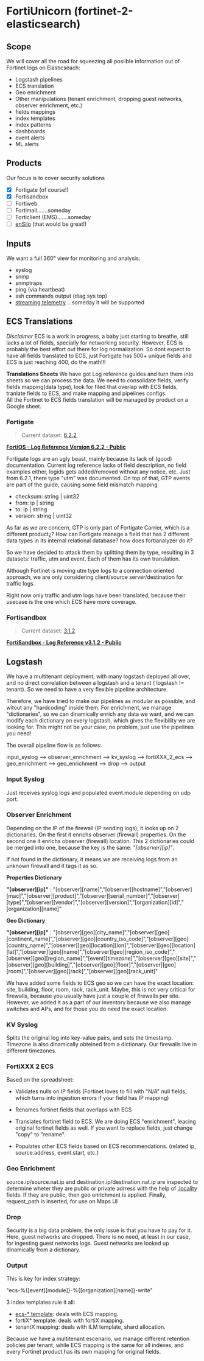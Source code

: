 # FortiUnicorn (fortinet-2-elasticsearch)

## Scope
We will cover all the road for squeezing all posiible information out of Fortinet logs on Elasticseach:
* Logstash pipelines
* ECS translation
* Geo enrichment
* Other manipulations (tenant enrichment, dropping guest networks, observer enrichment, etc.)
* fields mappings
* index templates
* index patterns
* dashboards
* event alerts
* ML alerts

## Products 
Our focus is to cover security solutions
- [x] Fortigate (of course!)
- [x] Fortisandbox
- [ ] Fortiweb
- [ ] Fortimail.......someday
- [ ] Forticlient (EMS).......someday
- [ ] [enSilo](https://www.fortinet.com/products/fortinet-acquires-ensilo.html) (that would be great!)

## Inputs
We want a full 360° view for monitoring and analysis: 
* syslog
* snmp
* snmptraps
* ping (via heartbeat)
* ssh commands output (diag sys top)
* [streaming telemetry](http://www.openconfig.net/projects/telemetry/) ...someday it will be supported

## ECS Translations
*Disclaimer*
ECS is a work in progress, a baby just starting to breathe, still lacks a lot of fields, specially for networking security. However, ECS is probably the best effort out there for log normalization. 
So dont expect to have all fields translated to ECS, just Fortigate has 500+ unique fields and ECS is just reaching 400, do the math!!!

**Translations Sheets**
We have got Log reference guides and turn them into sheets so we can process the data. We need to consolidate fields, verify fields mapping(data type), look for filed that overlap with ECS fields, tranlate fields to ECS, and make mapping and pipelines configs.  
All the Fortinet to ECS fields translation will be managed by product on a Google sheet.

### Fortigate
> Current dataset: [6.2.2](https://fortinetweb.s3.amazonaws.com/docs.fortinet.com/v2/attachments/ed572394-e556-11e9-8977-00505692583a/FortiOS_6.2.2_Log_Reference.pdf)

**[FortiOS - Log Reference Version 6.2.2 - Public](https://docs.google.com/spreadsheets/d/1hZYIcozgZQhyXTekOJbXujFBAN-YnJ2cQFP_T0ejuio/edit?usp=sharing)**

Fortigate logs are an ugly beast, mainly because its lack of (good) documentation. Current log reference lacks of field description, no field examples either, logids gets added/removed without any notice, etc. Just from 6.2.1, there type "utm" was documented. On top of that, GTP events are part of the guide, causing some field mismatch mapping 

* checksum: string  | uint32
* from: ip  | string
* to: ip  | string
* version: string  | uint32

As far as we are concern, GTP is only part of Fortigate Carrier, which is a different product¿? How can Fortigate manage a field that has 2 different data types in its internal relational database? how does fortianalyzer do it?

So we have decided to attack them by splitting them by type, resulting in 3 datasets: traffic, utm and event. Each of them has its own translation.

Although Fortinet is moving utm type logs to a connection oriented approach, we are only considering client/source server/destination for traffic logs.

Right now only traffic and utm logs have been translated, because their usecase is the one which ECS have more coverage.

### Fortisandbox
> Current dataset: [3.1.2](https://fortinetweb.s3.amazonaws.com/docs.fortinet.com/v2/attachments/8bd13f46-f447-11e9-8977-00505692583a/FortiSandbox-3.1.2-Log_Reference.pdf)

**[FortiSandbox - Log Reference v3.1.2 - Public](https://docs.google.com/spreadsheets/d/1QlR_9d4TzLCeZ4SOzT8pFtPKtflupVsH0z3W7bDLtWc/edit?usp=sharing)**

## Logstash

We have a multitenant deployment, with many logstash deployed all over, and no direct correlation between a logstash and a tenant ( logstash != tenant). So we need to have a very flexible pipeline architecture. 

Therefore, we have tried to make our pipelines as modular as possible, and witout any "hardcoding" inside them. For enrichment, we manage "dictionaries", so we can dinamically enrich any data we want, and we can modify each dictionary on every logstash, which gives the flexibility we are looking for. This might not be your case, no problem, just use the pipelines you need!

The overall pipeline flow is as follows:

input_syslog --> observer_enrichment --> kv_syslog --> fortiXXX_2_ecs --> geo_enrichment --> geo_enrichment --> drop --> output

### Input Syslog

Just receives syslog logs and populated event.module depending on udp port.

### Observer Enrichment

Depending on the IP of the firewall (IP sending logs), it looks up on 2 dictionaries. On the first it enrichs observer (firewall) properties. On the second one it enrichs observer (firewall) location. This 2 dictionaries could be merged into one, because the key is the same: *"[observer][ip]"*. 

If not found in the dictionary, it means we are receiving logs from an unknown firewall and it tags it as so.

**Properties Dictionary**

**"[observer][ip]"** : "[observer][name]","[observer][hostname]","[observer][mac]","[observer][product]","[observer][serial_number]","[observer][type]","[observer][vendor]","[observer][version]","[organization][id]","[organization][name]"

**Geo Dictionary**

**"[observer][ip]"** : "[observer][geo][city_name]","[observer][geo][continent_name]","[observer][geo][country_iso_code]","[observer][geo][country_name]","[observer][geo][location][lon]","[observer][geo][location][lat]","[observer][geo][name]","[observer][geo][region_iso_code]","[observer][geo][region_name]","[event][timezone]","[observer][geo][site]","[observer][geo][building]","[observer][geo][floor]","[observer][geo][room]","[observer][geo][rack]","[observer][geo][rack_unit]"

We have added some fields to ECS geo so we can have the exact location: site, building, floor, room, rack, rack_unit.
Maybe, this is not very critical for firewalls, because you usually have just a couple of firewalls per site. However, we added it as a part of our inventory because we also manage switches and APs, and for those you do need the exact location.

### KV Syslog

Splits the original log into key-value pairs, and sets the timestamp. Timezone is also dinamically obteined from a dictionary. Our firewalls live in different timezones.

### FortiXXX 2 ECS

Based on the spreadsheet: 

* Validates nulls on IP fields (Fortinet loves to fill with "N/A" null fields, which turns into ingestion errors if your field has IP mapping)

* Renames fortinet fields that overlaps with ECS

* Translates fortinet field to ECS. We are doing ECS "enrichment", leacing original fortinet fields as well. If you want to replace fields, just change "copy" to "rename".

* Populates other ECS fields based on ECS recommendations. (related ip, source.address, event.start, etc.)

### Geo Enrichment

source.ip/source.nat.ip and destination.ip/destination.nat.ip are inspected to determine wheter they are public or private adrress with the help of [.locality](https://github.com/elastic/ecs/pull/288) fields. 
If they are public, then geo enrichment is applied.
Finally, request_path is inserted, for use on Maps UI

### Drop
Security is a big data problem, the only issue is that you have to pay for it. Here, guest networks are dropped. There is no need, at least in our case, for ingesting guest networks logs. Guest networks are looked up dinamically from a dictionary.

### Output

This is key for index strategy:

"ecs-%{[event][module]}-%{[organization][name]}-write"

3 index templates rule it all:
* [ecs-* template](https://github.com/elastic/ecs/blob/master/generated/elasticsearch/7/template.json): deals with ECS mapping.
* fortiX* template: deals with fortiX mapping.
* tenantX mapping: deals with ILM template, shard allocation.

Because we have a multitenant escenario, we manage different retention policies per tenant, while ECS mapping is the same for all indexes, and every Fortinet product has its own mapping for original fields.
